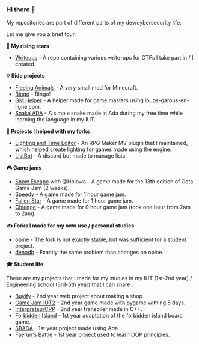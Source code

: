 ### Hi there 👋

My repositories are part of different parts of my dev/cybersecurity life.

Let me give you a brief tour.

**🌟 My rising stars**

- [Writeups](https://github.com/Feelzor/Writeups) - A repo containing various write-ups for CTFs I take part in / I created.

**💡 Side projects**

- [Fleeing Animals](https://github.com/Feelzor/Fleeing-Animals) - A very small mod for Minecraft.
- [Bingo](https://github.com/Feelzor/Bingo) - Bingo!
- [GM Helper](https://github.com/Feelzor/Loups-Garous-De-Thiercelieux-MDJ-Helper) - A helper made for game masters using loups-garous-en-ligne.com.
- [Snake ADA](https://github.com/Feelzor/SnakeADA) - A simple snake made in Ada during my free time while learning the language in my IUT.

**💪 Projects I helped with my forks**

- [Lighting and Time Editor](https://github.com/Feelzor/Lighting-GameTime-Editor) - An RPG Maker MV plugin that I maintained, which helped create lighting for games made using the engine.
- [ListBot](https://github.com/Feelzor/ListBot) - A discord bot made to manage lists.

**🎮 Game jams**

- [Snow Escape](https://github.com/Feelzor/Geta-GJ-13) with @Holowa - A game made for the 13th edition of Geta Game Jam (2 weeks).
- [Speedy](https://github.com/Feelzor/Speedy) - A game made for 1 hour game jam.
- [Fallen Star](https://github.com/Feelzor/Fallen-Star) - A game made for 1 hour game jam.
- [Chienge](https://github.com/Feelzor/Chienge) - A game made for 0 hour game jam (took one hour from 2am to 2am).

**✍️ Forks I made for my own use / personal studies**

- [opine](https://github.com/Feelzor/opine) - The fork is not exactly stable, but was sufficient for a student project.
- [denodb](https://github.com/Feelzor/denodb) - Exactly the same problem than changes on opine.

**🎓 Student life**

These are my projects that I made for my studies in my IUT (1st-2nd year) / Engineering school (3rd-5th year) that I can share :

- [Buyify](https://github.com/Feelzor/Buyify) - 2nd year web project about making a shop.
- [Game Jam IUT2](https://github.com/Feelzor/GameJamIUT2) - 2nd year game made with pygame withing 5 days.
- [InterpreteurCPP](https://github.com/Feelzor/InterpreteurCpp) - 2nd year transpiler made in C++.
- [Forbidden Island](https://github.com/Feelzor/Forbidden-Island) - 1st year adaptation of the forbidden island board game.
- [SBADA](https://github.com/Feelzor/SBADA) - 1st year project made using Ada.
- [Faerun's Battle](https://github.com/Feelzor/Faerun-s-Battle) - 1st year project used to learn OOP principles. 

<!--
**Feelzor/Feelzor** is a ✨ _special_ ✨ repository because its `README.md` (this file) appears on your GitHub profile.

Here are some ideas to get you started:

- 🔭 I’m currently working on ...
- 🌱 I’m currently learning ...
- 👯 I’m looking to collaborate on ...
- 🤔 I’m looking for help with ...
- 💬 Ask me about ...
- 📫 How to reach me: ...
- 😄 Pronouns: ...
- ⚡ Fun fact: ...
-->
